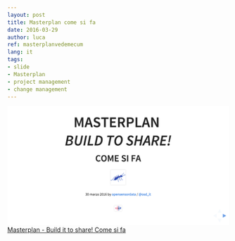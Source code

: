 ```yaml
---
layout: post
title: Masterplan come si fa
date: 2016-03-29
author: luca
ref: masterplanvedemecum
lang: it
tags:
- slide
- Masterplan
- project management
- change management
---
```


[![Copertina Masterplan come si fa](/assets/img/keynote/Masterplan-comesifa.png)](/keynote/20160330-Masterplan-vademecum/#/)
[Masterplan - Build it to share! Come si fa](/keynote/20160330-Masterplan-vademecum/#/)
